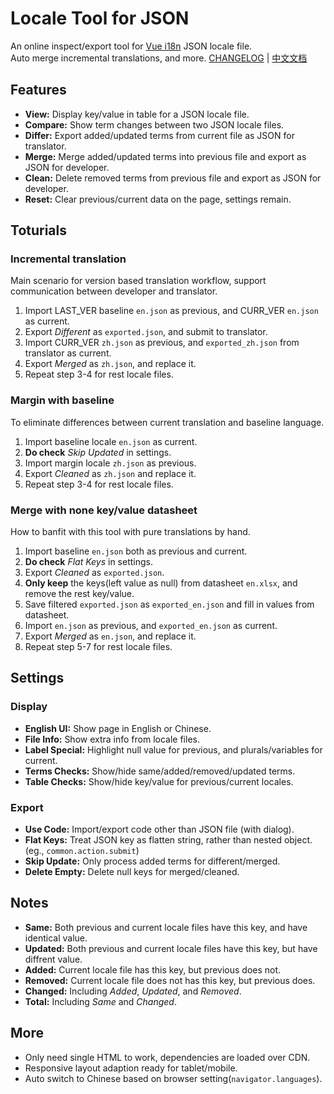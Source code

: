# Locale Tool for JSON

An online inspect/export tool for [Vue i18n](https://github.com/intlify/vue-i18n-next) JSON locale file.  
Auto merge incremental translations, and more. [CHANGELOG](CHANGELOG.md) | [中文文档](README_zh.md)

## Features

- __View:__ Display key/value in table for a JSON locale file.
- __Compare:__ Show term changes between two JSON locale files.
- __Differ:__ Export added/updated terms from current file as JSON for translator.
- __Merge:__ Merge added/updated terms into previous file and export as JSON for developer.
- __Clean:__ Delete removed terms from previous file and export as JSON for developer.
- __Reset:__ Clear previous/current data on the page, settings remain.

## Toturials

### Incremental translation

Main scenario for version based translation workflow, support communication between developer and translator.

1. Import LAST_VER baseline `en.json` as previous, and CURR_VER `en.json` as current.
2. Export *Different* as `exported.json`, and submit to translator.
3. Import CURR_VER `zh.json` as previous, and `exported_zh.json` from translator as current.
4. Export *Merged* as `zh.json`, and replace it.
5. Repeat step 3-4 for rest locale files.

### Margin with baseline

To eliminate differences between current translation and baseline language.

1. Import baseline locale `en.json` as current.
2. __Do check__ *Skip Updated* in settings.
3. Import margin locale `zh.json` as previous.
4. Export *Cleaned* as `zh.json` and replace it.
5. Repeat step 3-4 for rest locale files.

### Merge with none key/value datasheet

How to banfit with this tool with pure translations by hand.

1. Import baseline `en.json` both as previous and current.
2. __Do check__ *Flat Keys* in settings.
3. Export *Cleaned* as `exported.json`.
4. __Only keep__ the keys(left value as null) from datasheet `en.xlsx`, and remove the rest key/value.
5. Save filtered `exported.json` as `exported_en.json` and fill in values from datasheet.
6. Import `en.json` as previous, and `exported_en.json` as current.
7. Export *Merged* as `en.json`, and replace it.
8. Repeat step 5-7 for rest  locale files.

## Settings

### Display

- __English UI:__ Show page in English or Chinese.
- __File Info:__ Show extra info from locale files.
- __Label Special:__ Highlight null value for previous, and plurals/variables for current.
- __Terms Checks:__ Show/hide same/added/removed/updated terms.
- __Table Checks:__ Show/hide key/value for previous/current locales.

### Export

- __Use Code:__ Import/export code other than JSON file (with dialog).
- __Flat Keys:__ Treat JSON key as flatten string, rather than nested object. (eg., `common.action.submit`)
- __Skip Update:__ Only process added terms for different/merged.
- __Delete Empty:__ Delete null keys for merged/cleaned.

## Notes

- __Same:__ Both previous and current locale files have this key, and have identical value.
- __Updated:__ Both previous and current locale files have this key, but have diffrent value.
- __Added:__ Current locale file has this key, but previous does not.
- __Removed:__ Current locale file does not has this key, but previous does.
- __Changed:__ Including *Added*, *Updated*, and *Removed*.
- __Total:__ Including *Same* and *Changed*.

## More

- Only need single HTML to work, dependencies are loaded over CDN.
- Responsive layout adaption ready for tablet/mobile.
- Auto switch to Chinese based on browser setting(`navigator.languages`).
